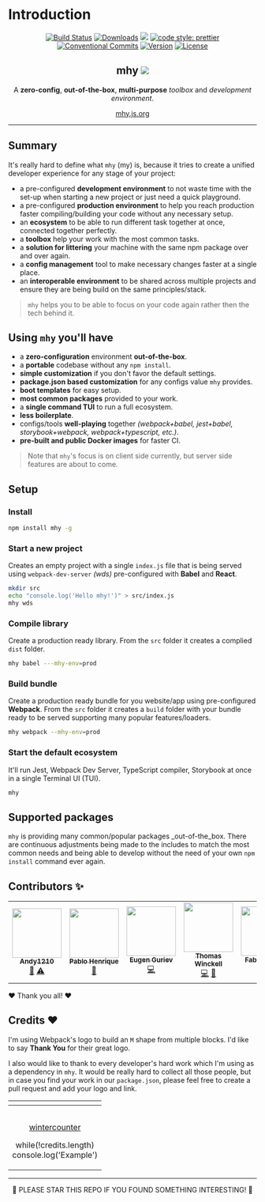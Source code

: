 # Introduction

<p align="center">
  <a href="https://circleci.com/gh/wintercounter/mhy/tree/master"><img src="https://img.shields.io/circleci/project/github/wintercounter/mhy/master.svg" alt="Build Status"></a>
  <a href="https://npmcharts.com/compare/mhy?minimal=true"><img src="https://img.shields.io/npm/dm/mhy.svg" alt="Downloads"></a>
  <a href="https://david-dm.org/wintercounter/mhy" title="dependencies status"><img src="https://david-dm.org/wintercounter/mhy/status.svg"/></a>
  <a href="https://github.com/prettier/prettier" rel="nofollow"><img src="https://img.shields.io/badge/code_style-prettier-ff69b4.svg" alt="code style: prettier"></a>
  <a href="https://conventionalcommits.org"><img src="https://img.shields.io/badge/Conventional%20Commits-1.0.0-yellow.svg" alt="Conventional Commits"></a>
  <a href="https://www.npmjs.com/package/mhy"><img src="https://img.shields.io/npm/v/mhy.svg" alt="Version"></a>
  <a href="https://www.npmjs.com/package/mhy"><img src="https://img.shields.io/npm/l/mhy.svg" alt="License"></a>
</p>

<h2 align="center">mhy <a target="_blank" href="https://twitter.com/intent/tweet?text=Try%20out%20%23mhy%20as%20your%20new%20JavaScript%20development%20environment.%20https%3A%2F%2Fmhy.js.org&hashtags=mhy,webpack,babel,jest,typescript,frontend,developers,javascript,html"><img src="https://img.shields.io/twitter/url/http/shields.io.svg?style=social" /></a></h2>

<p align="center">A <strong>zero-config</strong>, <strong>out-of-the-box</strong>, <strong>multi-purpose</strong> <i>toolbox</i> and <i>development environment</i>.</p>

<p align="center"><a href="https://mhy.js.org" target=_blank>mhy.js.org</a></p>

---

## Summary

It's really hard to define what `mhy` \(my\) is, because it tries to create a unified developer experience for any stage of your project:
* a pre-configured **development environment** to not waste time with the set-up when starting a new project or just need a quick playground.
* a pre-configured **production environment** to help you reach production faster compiling/building your code without any necessary setup.
* an **ecosystem** to be able to run different task together at once, connected together perfectly.
* a **toolbox** help your work with the most common tasks.
* a **solution for littering** your machine with the same npm package over and over again.
* a **config management** tool to make necessary changes faster at a single place.
* an **interoperable environment** to be shared across multiple projects and ensure they are being build on the same principles/stack.

> `mhy` helps you to be able to focus on your code again rather then the tech behind it.

## Using `mhy` you'll have

* a **zero-configuration** environment **out-of-the-box**.
* a **portable** codebase without any `npm install`.
* **simple customization** if you don't favor the default settings.
* **package.json based customization** for any configs value `mhy` provides.
* **boot templates** for easy setup.
* **most common packages** provided to your work.
* a **single command TUI** to run a full ecosystem.
* **less boilerplate**.
* configs/tools **well-playing** together _(webpack+babel, jest+babel, storybook+webpack, webpack+typescript, etc.)_.
* **pre-built and public Docker images** for faster CI.

> Note that `mhy`'s focus is on client side currently, but server side features are about to come.

## Setup

### Install
```bash
npm install mhy -g
```

### Start a new project
Creates an empty project with a single `index.js` file that is being served using `webpack-dev-server` _(wds)_ pre-configured with **Babel** and **React**.
```bash
mkdir src
echo "console.log('Hello mhy!')" > src/index.js
mhy wds
```

### Compile library
Create a production ready library. From the `src` folder it creates a complied `dist` folder.
```bash
mhy babel ---mhy-env=prod
```

### Build bundle
Create a production ready bundle for you website/app using pre-configured **Webpack**. From the `src` folder it creates a `build` folder with your bundle ready to be served supporting many popular features/loaders.
```bash
mhy webpack --mhy-env=prod
```

### Start the default ecosystem
It'll run Jest, Webpack Dev Server, TypeScript compiler, Storybook at once in a single Terminal UI (TUI).
```bash
mhy
```

## Supported packages

`mhy` is providing many common/popular packages _out-of-the_box. There are continuous adjustments being made to the includes to match the most common needs and being able to develop without the need of your own `npm install` command ever again.

## Contributors ✨

<!-- ALL-CONTRIBUTORS-LIST:START - Do not remove or modify this section -->
<!-- prettier-ignore-start -->
<!-- markdownlint-disable -->
<table>
  <tr>
    <td align="center"><a href="http://andy1210.com"><img src="https://avatars0.githubusercontent.com/u/964291?v=4" width="100px;" alt=""/><br /><sub><b>Andy1210</b></sub></a><br /><a href="https://github.com/wintercounter/mhy/issues?q=author%3AAndy1210" title="Bug reports">🐛</a> <a href="https://github.com/wintercounter/mhy/commits?author=Andy1210" title="Tests">⚠️</a></td>
    <td align="center"><a href="https://github.com/pablohpsilva"><img src="https://avatars1.githubusercontent.com/u/2090635?v=4" width="100px;" alt=""/><br /><sub><b>Pablo Henrique</b></sub></a><br /><a href="https://github.com/wintercounter/mhy/commits?author=pablohpsilva" title="Documentation">📖</a></td>
    <td align="center"><a href="http://beagl.in"><img src="https://avatars0.githubusercontent.com/u/8502021?v=4" width="100px;" alt=""/><br /><sub><b>Eugen Guriev</b></sub></a><br /><a href="https://github.com/wintercounter/mhy/commits?author=gcofficial" title="Code">💻</a></td>
    <td align="center"><a href="http://winckell.com"><img src="https://avatars1.githubusercontent.com/u/5302702?v=4" width="100px;" alt=""/><br /><sub><b>Thomas Winckell</b></sub></a><br /><a href="https://github.com/wintercounter/mhy/commits?author=thomaswinckell" title="Code">💻</a> <a href="https://github.com/wintercounter/mhy/commits?author=thomaswinckell" title="Documentation">📖</a></td>
    <td align="center"><a href="https://github.com/FabianLauer"><img src="https://avatars0.githubusercontent.com/u/2205595?v=4" width="100px;" alt=""/><br /><sub><b>Fabian Lauer</b></sub></a><br /><a href="https://github.com/wintercounter/mhy/commits?author=FabianLauer" title="Code">💻</a></td>
  </tr>
</table>

<!-- markdownlint-enable -->
<!-- prettier-ignore-end -->
<!-- ALL-CONTRIBUTORS-LIST:END -->

❤ Thank you all! ❤

## Credits ❤

I'm using Webpack's logo to build an `M` shape from multiple blocks. I'd like to say **Thank You** for their great logo.

I also would like to thank to every developer's hard work which I'm using as a dependency in `mhy`. It would be really hard to collect all those people, but in case you find your work in our `package.json`, please feel free to create a pull request and add your logo and link.

<table>
  <thead>
    <tr>
      <th style="text-align:center"></th>
    </tr>
  </thead>
  <tbody>
    <tr>
      <td style="text-align:center">
        <p>
          <img src="https://avatars0.githubusercontent.com/u/963776?v=4&amp;s=128"
          alt/>
        </p>
        <p><a href="https://github.com/wintercounter">wintercounter</a>
        </p>
        <p>while(!credits.length)
          <br />console.log('Example')</p>
      </td>
    </tr>
  </tbody>
</table>

---

<p align="center">🌟 PLEASE STAR THIS REPO IF YOU FOUND SOMETHING INTERESTING! 🌟</p>